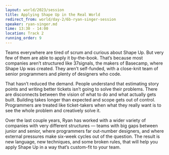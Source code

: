 ```yaml
---
layout: world/2023/session
title: Applying Shape Up in the Real World
redirect_from: world/day-2/6b-ryan-singer-session
speaker: ryan-singer.md
time: 13:30 - 14:00
location: Track 2
running_order: 9
---
```


Teams everywhere are tired of scrum and curious about Shape Up. But very few of them are able to apply it by-the-book. That’s because most companies aren’t structured like 37signals, the makers of Basecamp, where Shape Up was created. They aren’t self-funded, with a close-knit team of senior programmers and plenty of designers who code.

That hasn’t reduced the demand. People understand that estimating story points and writing better tickets isn’t going to solve their problems. There are disconnects between the vision of what to do and what actually gets built. Building takes longer than expected and scope gets out of control. Programmers are treated like ticket-takers when what they really want is to see the whole problem and creatively solve it.

Over the last couple years, Ryan has worked with a wider variety of companies with very different structures — teams with big gaps between junior and senior, where programmers far out-number designers, and where external pressures make six-week cycles out of the question. The result is new language, new techniques, and some broken rules, that will help you apply Shape Up in a way that’s custom-fit to your team.
